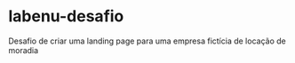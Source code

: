 # labenu-desafio
Desafio de criar uma landing page para uma empresa fictícia de locação de moradia 
